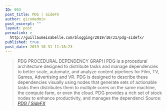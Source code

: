 ```yaml
---
ID: 993
post_title: PDG | SideFX
author: gicomadmin
post_excerpt: ""
layout: post
permalink: >
  http://guillaumeisabelle.com/blogging/2019/10/31/pdg-sidefx/
published: true
post_date: 2019-10-31 11:18:23
---
```

> PDG PROCEDURAL DEPENDENCY GRAPH PDG is a procedural architecture designed to distribute tasks and manage dependencies to better scale, automate, and analyze content pipelines for Film, TV, Games, Advertising and VR. PDG is designed to describe these dependencies visually using nodes that generate sets of actionable tasks then distributes them to multiple cores on the same machine, the compute farm, or even the cloud. PDG provides a rich set of stock nodes to enhance productivity, and manages the dependenci Source: *[PDG | SideFX][1]*

 [1]: https://www.sidefx.com/products/pdg/